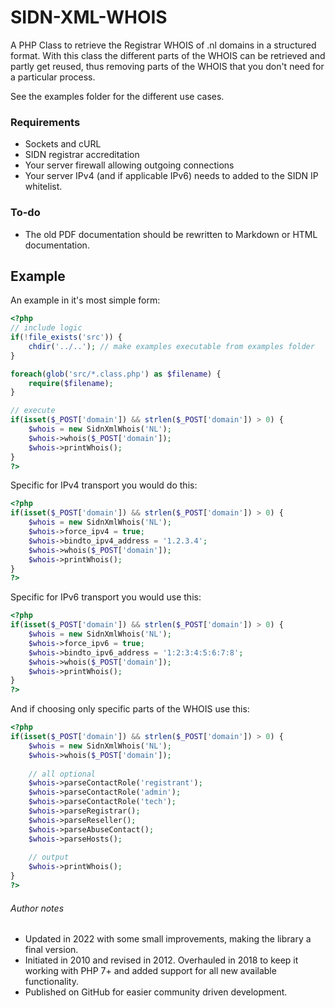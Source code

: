 # SIDN-XML-WHOIS
A PHP Class to retrieve the Registrar WHOIS of .nl domains in a structured format.
With this class the different parts of the WHOIS can be retrieved and partly get reused,
thus removing parts of the WHOIS that you don't need for a particular process.

See the examples folder for the different use cases.

### Requirements
* Sockets and cURL
* SIDN registrar accreditation
* Your server firewall allowing outgoing connections
* Your server IPv4 (and if applicable IPv6) needs to added to the SIDN IP whitelist.

### To-do
* The old PDF documentation should be rewritten to Markdown or HTML documentation.

## Example
An example in it's most simple form:

```PHP
<?php
// include logic
if(!file_exists('src')) {
    chdir('../..'); // make examples executable from examples folder
}

foreach(glob('src/*.class.php') as $filename) {
    require($filename);
}

// execute
if(isset($_POST['domain']) && strlen($_POST['domain']) > 0) {
    $whois = new SidnXmlWhois('NL');
    $whois->whois($_POST['domain']);
    $whois->printWhois();
}
?>
```

Specific for IPv4 transport you would do this:

```PHP
<?php
if(isset($_POST['domain']) && strlen($_POST['domain']) > 0) {
    $whois = new SidnXmlWhois('NL');
    $whois->force_ipv4 = true;
    $whois->bindto_ipv4_address = '1.2.3.4';
    $whois->whois($_POST['domain']);
    $whois->printWhois();
}
?>
```

Specific for IPv6 transport you would use this:

```PHP
<?php
if(isset($_POST['domain']) && strlen($_POST['domain']) > 0) {
    $whois = new SidnXmlWhois('NL');
    $whois->force_ipv6 = true;
    $whois->bindto_ipv6_address = '1:2:3:4:5:6:7:8';
    $whois->whois($_POST['domain']);
    $whois->printWhois();
}
?>
```

And if choosing only specific parts of the WHOIS use this:

```PHP
<?php
if(isset($_POST['domain']) && strlen($_POST['domain']) > 0) {
    $whois = new SidnXmlWhois('NL');
    $whois->whois($_POST['domain']);
    
    // all optional
    $whois->parseContactRole('registrant');
    $whois->parseContactRole('admin');
    $whois->parseContactRole('tech');
    $whois->parseRegistrar();
    $whois->parseReseller();
    $whois->parseAbuseContact();
    $whois->parseHosts();
    
    // output
    $whois->printWhois();
}
?>
```

###### Author notes
* Updated in 2022 with some small improvements, making the library a final version.
* Initiated in 2010 and revised in 2012. Overhauled in 2018 to keep it working with PHP 7+ and added support for all new available functionality.
* Published on GitHub for easier community driven development.